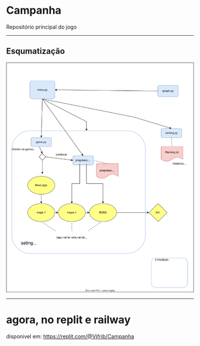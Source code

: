 # Campanha
Repositório principal do jogo

---

## Esqumatização
<img src="https://github.com/JJ-s-Rouguelike/Campanha/blob/main/planjamento.drawio.svg">

---
<!-- Discord: https://discord.gg/6JUqs9qe -->

# agora, no replit e railway

disponivel em: https://replit.com/@Vjfrib/Campanha